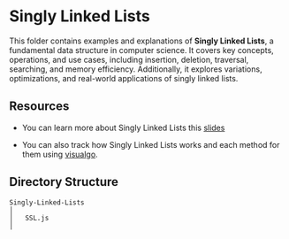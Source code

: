 # Singly Linked Lists

This folder contains examples and explanations of **Singly Linked Lists**, a fundamental data structure in computer science. It covers key concepts, operations, and use cases, including insertion, deletion, traversal, searching, and memory efficiency. Additionally, it explores variations, optimizations, and real-world applications of singly linked lists.

## Resources

- You can learn more about Singly Linked Lists this [slides](https://cs.slides.com/colt_steele/singly-linked-lists/fullscreen)

- You can also track how Singly Linked Lists works and each method for them using [visualgo](https://visualgo.net/en/list?slide=1).

## Directory Structure

```
Singly-Linked-Lists
│
│   SSL.js
│
```
